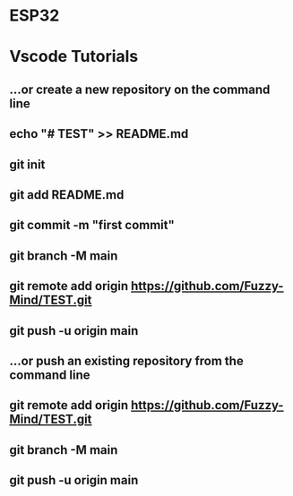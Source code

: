 # ESP32
# Vscode Tutorials

## …or create a new repository on the command line
## echo "# TEST" >> README.md
## git init
## git add README.md
## git commit -m "first commit"
## git branch -M main
## git remote add origin https://github.com/Fuzzy-Mind/TEST.git
## git push -u origin main
## …or push an existing repository from the command line
## git remote add origin https://github.com/Fuzzy-Mind/TEST.git
## git branch -M main
## git push -u origin main
